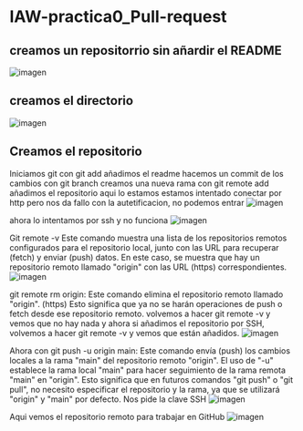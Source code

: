 # IAW-practica0_Pull-request

## creamos un repositorrio sin añardir el README
![imagen](https://github.com/freddy13513/IAW-practica0_Pull-request_documentacion/assets/146179724/b14633e3-a101-4565-b009-dc6c8da15af6)

## creamos el directorio
![imagen](https://github.com/freddy13513/IAW-practica0_Pull-request_documentacion/assets/146179724/829fccc5-f9ec-4937-b2da-e7a571394db5)

## Creamos el repositorio
Iniciamos git 
con git add añadimos el readme
hacemos un commit de los cambios 
con git branch creamos una nueva rama 
con git remote add añadimos el repositorio 
aqui lo estamos estamos intentado conectar por http pero nos da fallo con la autetificacion, no podemos entrar
![imagen](https://github.com/freddy13513/IAW-practica0_Pull-request_documentacion/assets/146179724/59b7ac44-2694-46dd-a3bc-bee14bbf409d)

ahora lo intentamos por ssh y no funciona 
![imagen](https://github.com/freddy13513/IAW-practica0_Pull-request_documentacion/assets/146179724/104ec5f5-46f2-44ac-ba3f-ca9178bcdd76)

Git remote -v Este comando muestra una lista de los repositorios remotos configurados para el repositorio local, junto con las URL para recuperar (fetch) y enviar (push) datos. En este caso, se muestra que hay un repositorio remoto llamado "origin" con las URL (https) correspondientes.
![imagen](https://github.com/freddy13513/IAW-practica0_Pull-request_documentacion/assets/146179724/c81ca187-84ad-4a5e-8b73-4174da253c03)

git remote rm origin: Este comando elimina el repositorio remoto llamado "origin". (https) Esto significa que ya no se harán operaciones de push o fetch desde ese repositorio remoto. 
volvemos a hacer git remote -v y vemos que no hay nada y ahora si añadimos el repositorio por SSH, volvemos a hacer git remote -v y vemos que están añadidos.
![imagen](https://github.com/freddy13513/IAW-practica0_Pull-request_documentacion/assets/146179724/fc6b3979-15cd-465b-aebd-e633cf17b77c)

Ahora con git push -u origin main: Este comando envía (push) los cambios locales a la rama "main" del repositorio remoto "origin". El uso de "-u" establece la rama local "main" para hacer seguimiento de la rama remota "main" en "origin". Esto significa que en futuros comandos "git push" o "git pull", no necesito especificar el repositorio y la rama, ya que se utilizará "origin" y "main" por defecto. Nos pide la clave SSH
![imagen](https://github.com/freddy13513/IAW-practica0_Pull-request_documentacion/assets/146179724/b0484aec-8d9b-4123-9df0-3273de532cc6)

Aqui vemos el repositorio remoto para trabajar en GitHub
![imagen](https://github.com/freddy13513/IAW-practica0_Pull-request_documentacion/assets/146179724/3b37e671-3de5-4c28-894d-b730e7df2394)







